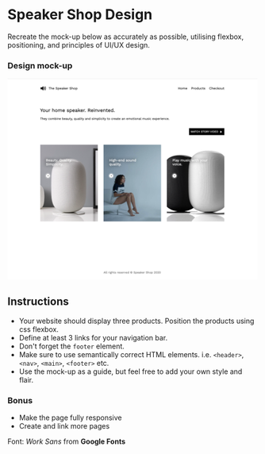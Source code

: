 # Speaker Shop Design
Recreate the mock-up below as accurately as possible, utilising flexbox, positioning, and principles of UI/UX design.


### Design mock-up

![design](./images/mockup.png)

## Instructions
- Your website should display three products. Position the products using css flexbox.
- Define at least 3 links for your navigation bar.
- Don't forget the `footer` element.
- Make sure to use semantically correct HTML elements. i.e. `<header>`, `<nav>`, `<main>`, `<footer>` etc.
- Use the mock-up as a guide, but feel free to add your own style and flair.

### Bonus

- Make the page fully responsive
- Create and link more pages

Font: *Work Sans* from **Google Fonts**
